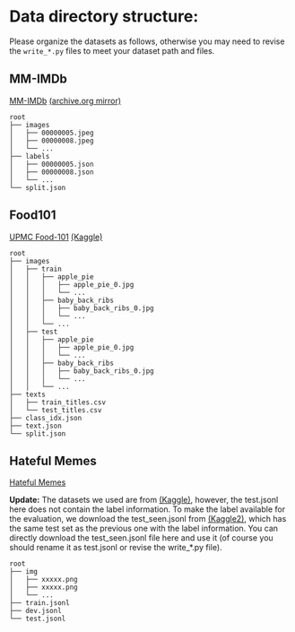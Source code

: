 
# Data directory structure:
Please organize the datasets as follows, otherwise you may need to revise the `write_*.py` files to meet your dataset path and files.

## MM-IMDb
[MM-IMDb](https://github.com/johnarevalo/gmu-mmimdb) [(archive.org mirror)](https://archive.org/download/mmimdb)

    root
    ├── images            
    │   ├── 00000005.jpeg 
    │   ├── 00000008.jpeg   
    │   └── ...        
    ├── labels          
    │   ├── 00000005.json 
    │   ├── 00000008.json   
    │   └── ...        
    └── split.json 


## Food101
[UPMC Food-101](https://visiir.isir.upmc.fr/explore) [(Kaggle)](https://www.kaggle.com/datasets/gianmarco96/upmcfood101?select=texts)

    root
    ├── images            
    │   ├── train                
    │   │   ├── apple_pie
    │   │   │   ├── apple_pie_0.jpg        
    │   │   │   └── ...         
    │   │   ├── baby_back_ribs  
    │   │   │   ├── baby_back_ribs_0.jpg        
    │   │   │   └── ...    
    │   │   └── ...
    │   ├── test                
    │   │   ├── apple_pie
    │   │   │   ├── apple_pie_0.jpg        
    │   │   │   └── ...         
    │   │   ├── baby_back_ribs  
    │   │   │   ├── baby_back_ribs_0.jpg        
    │   │   │   └── ...    
    │   │   └── ...
    ├── texts          
    │   ├── train_titles.csv            
    │   └── test_titles.csv         
    ├── class_idx.json         
    ├── text.json         
    └── split.json


##  Hateful Memes
[Hateful Memes](https://ai.facebook.com/blog/hateful-memes-challenge-and-data-set/)

**Update:** The datasets we used are from [(Kaggle)](https://www.kaggle.com/datasets/parthplc/facebook-hateful-meme-dataset), however, the test.jsonl here does not contain the label information. To make the label available for the evaluation, we download the test_seen.jsonl from [(Kaggle2)](https://www.kaggle.com/datasets/williamberrios/hateful-memes), which has the same test set as the previous one with the label information. You can directly download the test_seen.jsonl file here and use it (of course you should rename it as test.jsonl or revise the write_*.py file).


    root
    ├── img           
    │   ├── xxxxx.png 
    │   ├── xxxxx.png   
    │   └── ...        
    ├── train.jsonl          
    ├── dev.jsonl           
    └── test.jsonl 

